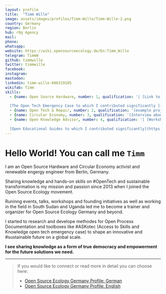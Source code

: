 ```yaml
---
layout: profile
title:  "Timm Wille"
image: assets/images/profiles/Timm-Wille/Timm-Wille-2.png
country: Germany
region: Berlin
hub: r0g Agency
mail: 
phone: 
whatsapp: 
website: https://wiki.opensourceecology.de/En:Timm_Wille
telegram: TimmW
github: timmwille
twitter: timmwille
facebook: 
instagram: 
mastodon: 
linkedin: timm-wille-686319105
wikifab: Timm
skills:
  - {name: Open Source Hardware, number: 1, qualification: '| [Link to my OSE Germany Profile](https://wiki.opensourceecology.de/En:Timm_Wille)
  
  [The Open Tech Emergency Case to which I contributed significantly ](https://askotec.openculture.agency)'}
  - {name: Open Tech & Repair, number: 2, qualification: '[example projects](https://wikifab.org/wiki/Group:ASKnet_Open_Tech)'}
  - {name: Circular Economy, number: 3, qualification: '[Interview about Circular Economy](https://greennetproject.org/2019/04/29/timm-wille-eine-kreislaufwirtschaft-funktioniert-nicht-ohne-open-source-loesungen/)'}
  - {name: Open Knowledge Advisor, number: 4, qualification: '| [Workshops I conducted at Europe’s largest internet and digital society conference re:publica](https://re-publica.com/en/member/14388)
  
  [Open Educational Guides to which I contributed significantly](https://openculture.agency/open-educational-resources/) '}
---
```


# Hello World! You can call me `Timm`

I am an Open Source Hardware and Circular Economy activist and renewable engergy engineer from Berlin, Germany. 

Sharing knowledge and hands-on skills on #OpenTech  and sustainable transformation is my mission and passion since 2013 when I joined the Open Source Ecology movement. 

Runinng events, talks, workshops and founding initiatives as well as working in the field in South Sudan and Uganda led me to become a trainer and organizer for Open Source Ecology Germany and beyond. 

I started to research and develope methodes for Open Process Documentation and toolboxes like #ASKotec (Access to Skills and Knowledge open tech emergency case) to shape an innovative and #sustainable future on a global scale. 

**I see sharing knowledge as a form of true democracy and empowerment for the future solutions we need.**


---
>If you would like to connect or read more in detail you can choose here:
>- [Open Source Ecology Germany Profile: German](https://wiki.opensourceecology.de/Timm_Wille)
>- [Open Source Ecology Germany Profile: English](https://wiki.opensourceecology.de/En:Timm_Wille)